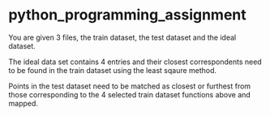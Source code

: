 ﻿# python_programming_assignment

 You are given 3 files, the train dataset, the test dataset and the ideal dataset. 

 The ideal data set contains 4 entries and their closest correspondents need to be found in the train dataset using the least sqaure method. 

 Points in the test dataset need to be matched as closest or furthest from those corresponding to the 4 selected train dataset functions above and mapped. 
